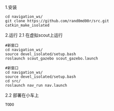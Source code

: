 1.安装

    cd navigation_ws/
    git clone https://github.com/rand0md00r/src.git
    catkin_make_isolated

2.运行
2.1 在虚拟scout上运行

    #新窗口
    cd navigation_ws/
    source devel_isolated/setup.bash
    roslaunch scout_gazebo scout_gazebo.launch

    #新窗口
    cd navigation_ws/
    source devel_isolated/setup.bash
    cd src/
    roslaunch nav_run nav.launch


2.2 部署在小车上

    TODO
